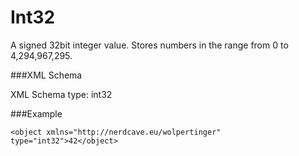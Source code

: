 Int32====A signed 32bit integer value. Stores numbers in the range from 0 to 4,294,967,295.###XML SchemaXML Schema type: int32###Example	<object xmlns="http://nerdcave.eu/wolpertinger" type="int32">42</object>